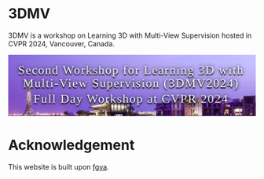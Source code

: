 # 3DMV 
3DMV is a workshop on Learning 3D with Multi-View Supervision hosted in CVPR 2024, Vancouver, Canada. 

![](misc/surface.png)

# Acknowledgement
This website is built upon [fgva](https://github.com/fgva-cvpr21/fgva-cvpr21.github.io). 
